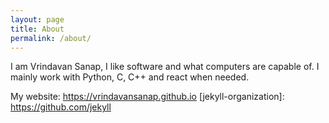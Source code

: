 ```yaml
---
layout: page
title: About
permalink: /about/
---
```

I am Vrindavan Sanap, I like software and what computers are capable of.
I mainly work with Python, C, C++ and react when needed.

My website: https://vrindavansanap.github.io
[jekyll-organization]: https://github.com/jekyll
